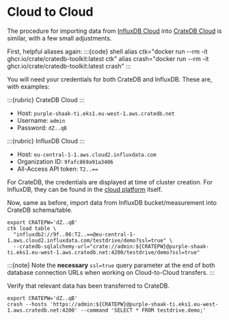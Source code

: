 # Cloud to Cloud

The procedure for importing data from [InfluxDB Cloud] into [CrateDB Cloud] is
similar, with a few small adjustments.

First, helpful aliases again:
:::{code} shell
alias ctk="docker run --rm -it ghcr.io/crate/cratedb-toolkit:latest ctk"
alias crash="docker run --rm -it ghcr.io/crate/cratedb-toolkit:latest crash"
:::

You will need your credentials for both CrateDB and InfluxDB. 
These are, with examples:

:::{rubric} CrateDB Cloud
:::
- Host: `purple-shaak-ti.eks1.eu-west-1.aws.cratedb.net`
- Username: `admin`
- Password: `dZ..qB`

:::{rubric} InfluxDB Cloud
:::
- Host: `eu-central-1-1.aws.cloud2.influxdata.com`
- Organization ID: `9fafc869a91a3406`
- All-Access API token: `T2..==`

For CrateDB, the credentials are displayed at time of cluster creation.
For InfluxDB, they can be found in the [cloud platform] itself.

Now, same as before, import data from InfluxDB bucket/measurement into 
CrateDB schema/table.
```shell
export CRATEPW='dZ..qB'
ctk load table \
  "influxdb2://9f..06:T2..==@eu-central-1-1.aws.cloud2.influxdata.com/testdrive/demo?ssl=true" \
  --cratedb-sqlalchemy-url="crate://admin:${CRATEPW}@purple-shaak-ti.eks1.eu-west-1.aws.cratedb.net:4200/testdrive/demo?ssl=true"
```

:::{note}
Note the **necessary** `ssl=true` query parameter at the end of both database connection URLs
when working on Cloud-to-Cloud transfers.
:::

Verify that relevant data has been transferred to CrateDB.
```shell
export CRATEPW='dZ..qB'
crash --hosts 'https://admin:${CRATEPW}@purple-shaak-ti.eks1.eu-west-1.aws.cratedb.net:4200' --command 'SELECT * FROM testdrive.demo;'
```


[cloud platform]: https://docs.influxdata.com/influxdb/cloud/admin
[CrateDB Cloud]: https://console.cratedb.cloud/
[InfluxDB Cloud]: https://cloud2.influxdata.com/
